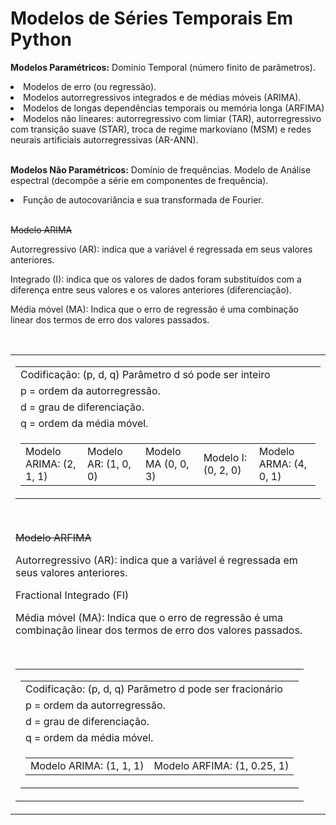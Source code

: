 # Modelos de Séries Temporais Em Python

<p><B>Modelos Paramétricos:</B> Domínio Temporal (número finito de parâmetros).</p>
<uo>
  <li>Modelos de erro (ou regressão).</li>
  <li>Modelos autorregressivos integrados e de médias móveis (ARIMA).</li>
  <li>Modelos de longas dependências temporais ou memória longa (ARFIMA)</li>
  <li>Modelos não lineares: autorregressivo com limiar (TAR), autorregressivo com transição suave (STAR), troca de regime markoviano (MSM) e redes neurais artificiais autorregressivas (AR-ANN).</li>  
</uo>
<BR>
<p><B>Modelos Não Paramétricos:</B> Domínio de frequências. Modelo de Análise espectral (decompõe a série em componentes de frequência).</p>
<uo>
  <li>Função de autocovariância e sua transformada de Fourier.</li>
</uo>
<BR>
<p><s>Modelo ARIMA</s></p>
<p>Autorregressivo (AR): indica que a variável é regressada em seus valores anteriores.</p>
<p>Integrado (I): indica que os valores de dados foram substituídos com a diferença entre seus valores e os valores anteriores (diferenciação).</p>
 <p>Média móvel (MA): Indica que o erro de regressão é uma combinação linear dos termos de erro dos valores passados.</p>
<BR>
<table>
  <tr>
    <td>
      <table>
        <tr>
          <td>Codificação: (p, d, q) Parâmetro d só pode ser inteiro</td>
        </tr>
        <tr>
          <td>p = ordem da autorregressão.</td>
        </tr>
        <tr>
          <td>d = grau de diferenciação.</td>
        </tr>
        <tr>
          <td>q = ordem da média móvel.</td>
        </tr>
    </td>
    <td>
      <table>
        <tr>
          <td>Modelo ARIMA: (2, 1, 1)</td>
          <td>Modelo AR: (1, 0, 0)</td>
          <td>Modelo MA (0, 0, 3)</td>
          <td>Modelo I: (0, 2, 0)</td>
          <td>Modelo ARMA: (4, 0, 1)</td>
        </tr>
      </table>
    </td>
  </tr>
</table>
<BR>
<p><s>Modelo ARFIMA</s></p>
<p>Autorregressivo (AR): indica que a variável é regressada em seus valores anteriores.</p>
<p>Fractional Integrado (FI)</p>
 <p>Média móvel (MA): Indica que o erro de regressão é uma combinação linear dos termos de erro dos valores passados.</p>
<BR>
<table>
  <tr>
    <td>
      <table>
        <tr>
          <td>Codificação: (p, d, q) Parâmetro d pode ser fracionário</td>
        </tr>
        <tr>
          <td>p = ordem da autorregressão.</td>
        </tr>
        <tr>
          <td>d = grau de diferenciação.</td>
        </tr>
        <tr>
          <td>q = ordem da média móvel.</td>
        </tr>
    </td>
    <td>
      <table>
        <tr>
          <td>Modelo ARIMA: (1, 1, 1)</td>
          <td>Modelo ARFIMA: (1, 0.25, 1)</td>
        </tr>
      </table>
    </td>
  </tr>
</table>
